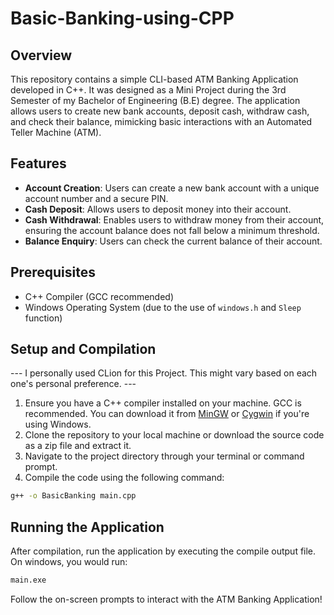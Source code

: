 # Basic-Banking-using-CPP

## Overview

This repository contains a simple CLI-based ATM Banking Application developed in C++. It was designed as a Mini Project during the 3rd Semester of my Bachelor of Engineering (B.E) degree. The application allows users to create new bank accounts, deposit cash, withdraw cash, and check their balance, mimicking basic interactions with an Automated Teller Machine (ATM).

## Features

- **Account Creation**: Users can create a new bank account with a unique account number and a secure PIN.
- **Cash Deposit**: Allows users to deposit money into their account.
- **Cash Withdrawal**: Enables users to withdraw money from their account, ensuring the account balance does not fall below a minimum threshold.
- **Balance Enquiry**: Users can check the current balance of their account.

## Prerequisites

- C++ Compiler (GCC recommended)
- Windows Operating System (due to the use of `windows.h` and `Sleep` function)

## Setup and Compilation

--- I personally used CLion for this Project. This might vary based on each one's personal preference. ---

1. Ensure you have a C++ compiler installed on your machine. GCC is recommended. You can download it from [MinGW](http://www.mingw.org/) or [Cygwin](https://www.cygwin.com/) if you're using Windows.
2. Clone the repository to your local machine or download the source code as a zip file and extract it.
3. Navigate to the project directory through your terminal or command prompt.
4. Compile the code using the following command:

```bash
g++ -o BasicBanking main.cpp
```

## Running the Application

After compilation, run the application by executing the compile output file. On windows, you would run:
```bash
main.exe
```
Follow the on-screen prompts to interact with the ATM Banking Application!
